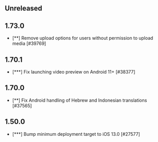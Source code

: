 <!-- Learn how to maintain this file at https://github.com/WordPress/gutenberg/tree/HEAD/packages#maintaining-changelogs. -->

## Unreleased

## 1.73.0

- [**] Remove upload options for users without permission to upload media [#39769]

## 1.70.1

-   [***] Fix launching video preview on Android 11+ [#38377]

## 1.70.0

-   [**] Fix Android handling of Hebrew and Indonesian translations [#37565]

## 1.50.0

-   [***] Bump minimum deployment target to iOS 13.0 [#27577]

